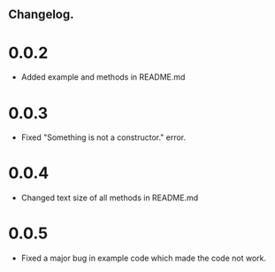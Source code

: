 ## Changelog.

# 0.0.2 
- Added example and methods in README.md

# 0.0.3
- Fixed "Something is not a constructor." error.

# 0.0.4
- Changed text size of all methods in README.md

# 0.0.5
- Fixed a major bug in example code which made the code not work.
